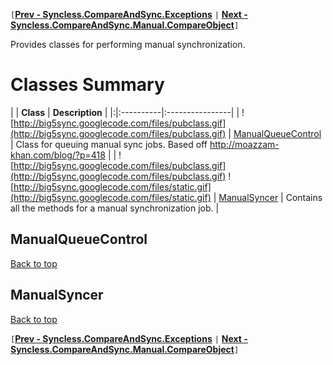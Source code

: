 `[`**[Prev - Syncless.CompareAndSync.Exceptions](DeveloperAPICompareAndSyncExceptions.md)** `|` **[Next - Syncless.CompareAndSync.Manual.CompareObject](DeveloperAPICompareAndSyncManualCompareObject.md)**`]`

Provides classes for performing manual synchronization.

# Classes Summary #

| | **Class** | **Description** |
|:|:----------|:----------------|
| ![http://big5sync.googlecode.com/files/pubclass.gif](http://big5sync.googlecode.com/files/pubclass.gif) | [ManualQueueControl](#ManualQueueControl.md) | Class for queuing manual sync jobs. Based off http://moazzam-khan.com/blog/?p=418 |
| ![http://big5sync.googlecode.com/files/pubclass.gif](http://big5sync.googlecode.com/files/pubclass.gif) ![http://big5sync.googlecode.com/files/static.gif](http://big5sync.googlecode.com/files/static.gif) | [ManualSyncer](#ManualSyncer.md) | Contains all the methods for a manual synchronization job. |

## ManualQueueControl ##

[Back to top](#Classes_Summary.md)

## ManualSyncer ##

[Back to top](#Classes_Summary.md)

`[`**[Prev - Syncless.CompareAndSync.Exceptions](DeveloperAPICompareAndSyncExceptions.md)** `|` **[Next - Syncless.CompareAndSync.Manual.CompareObject](DeveloperAPICompareAndSyncManualCompareObject.md)**`]`